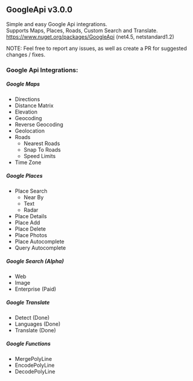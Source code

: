 ## GoogleApi v3.0.0
Simple and easy Google Api integrations.  
Supports Maps, Places, Roads, Custom Search and Translate.  
https://www.nuget.org/packages/GoogleApi (net4.5, netstandard1.2)


NOTE: Feel free to report any issues, as well as create a PR for suggested changes / fixes.  


### Google Api Integrations:
##### Google Maps
  * Directions
  * Distance Matrix
  * Elevation
  * Geocoding 
  * Reverse Geocoding
  * Geolocation
  * Roads 
    * Nearest Roads
    * Snap To Roads
    * Speed Limits
  * Time Zone

##### Google Places
  * Place Search
    * Near By
	* Text
	* Radar
  * Place Details
  * Place Add
  * Place Delete
  * Place Photos
  * Place Autocomplete
  * Query Autocomplete

##### Google Search (*Alpha*)
  * Web
  * Image
  * Enterprise (Paid)

##### Google Translate 
  * Detect (Done)
  * Languages (Done)
  * Translate (Done)

##### Google Functions 
  * MergePolyLine
  * EncodePolyLine
  * DecodePolyLine